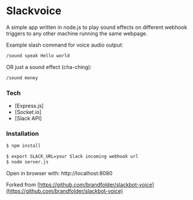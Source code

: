 # Slackvoice

A simple app written in node.js to play sound effects on different webhook triggers to any other machine running the same webpage.

Example slash command for voice audio output:

```sh
/sound speak Hello world
```

OR just a sound effect (cha-ching):

```sh
/sound money
```

### Tech

* [Express.js]
* [Socket.io]
* [Slack API]

### Installation

```sh
$ npm install
```

```sh
$ export SLACK_URL=your Slack incoming webhook url
$ node server.js
```

Open in browser with:
http://localhost:8080

Forked from [https://github.com/brandfolder/slackbot-voice](https://github.com/brandfolder/slackbot-voice)
